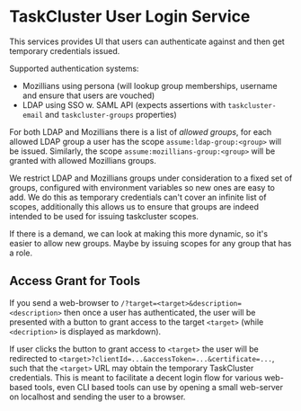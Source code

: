 TaskCluster User Login Service
==============================

This services provides UI that users can authenticate against and then get
temporary credentials issued.

Supported authentication systems:
 * Mozillians using persona (will lookup group memberships, username and ensure
   that users are vouched)
 * LDAP using SSO w. SAML API (expects assertions with `taskcluster-email`
   and `taskcluster-groups` properties)

For both LDAP and Mozillians there is a list of _allowed groups_, for each
allowed LDAP group a user has the scope `assume:ldap-group:<group>` will be
issued. Similarly, the scope `assume:mozillians-group:<group>` will be granted
with allowed Mozillians groups.

We restrict LDAP and Mozillians groups under consideration to a fixed set of
groups, configured with environment variables so new ones are easy to add.
We do this as temporary credentials can't cover an infinite list of scopes,
additionally this allows us to ensure that groups are indeed intended to be used
for issuing taskcluster scopes.

If there is a demand, we can look at making this more dynamic, so it's easier to
allow new groups. Maybe by issuing scopes for any group that has a role.


Access Grant for Tools
----------------------
If you send a web-browser to `/?target=<target>&description=<description>` then
once a user has authenticated, the user will be presented with a button to grant
access to the target `<target>` (while `<decription>` is displayed as markdown).

If user clicks the button to grant access to `<target>` the user will be
redirected to `<target>?clientId=...&accessToken=...&certificate=...`, such that
the `<target>` URL may obtain the temporary TaskCluster credentials. This is
meant to facilitate a decent login flow for various web-based tools, even CLI
based tools can use by opening a small web-server on localhost and sending the
user to a browser.